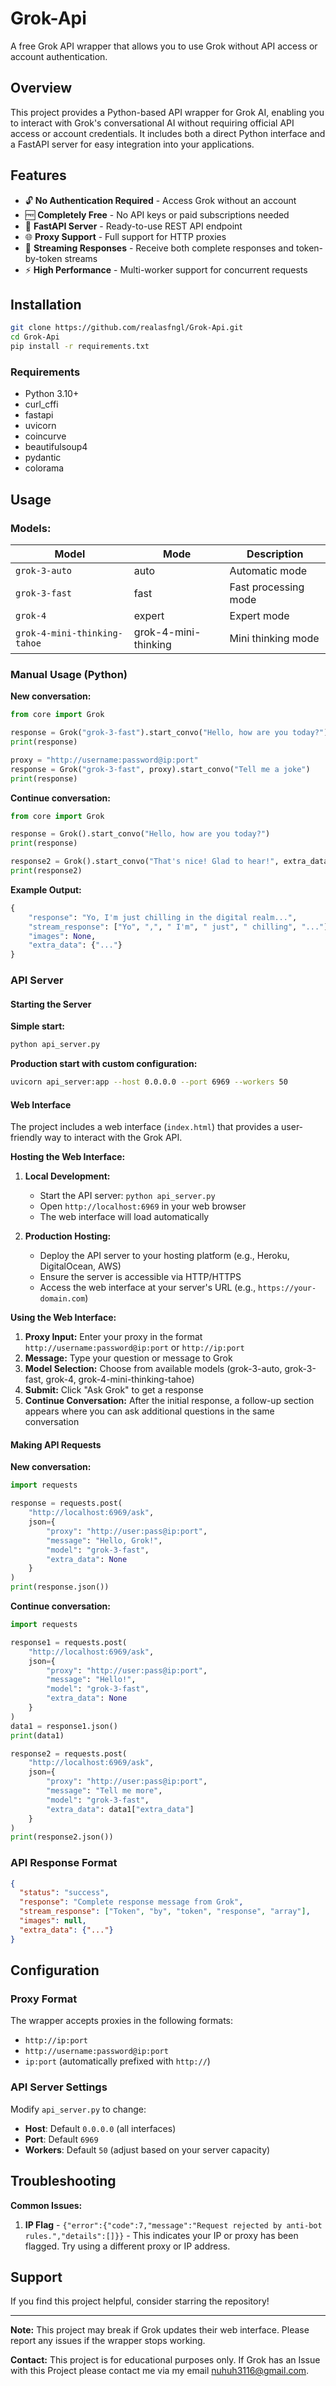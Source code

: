 # Grok-Api

A free Grok API wrapper that allows you to use Grok without API access or account authentication.

## Overview

This project provides a Python-based API wrapper for Grok AI, enabling you to interact with Grok's conversational AI without requiring official API access or account credentials. It includes both a direct Python interface and a FastAPI server for easy integration into your applications.

## Features

- 🔓 **No Authentication Required** - Access Grok without an account
- 🆓 **Completely Free** - No API keys or paid subscriptions needed
- 🚀 **FastAPI Server** - Ready-to-use REST API endpoint
- 🌐 **Proxy Support** - Full support for HTTP proxies
- 📡 **Streaming Responses** - Receive both complete responses and token-by-token streams
- ⚡ **High Performance** - Multi-worker support for concurrent requests

## Installation

```bash
git clone https://github.com/realasfngl/Grok-Api.git
cd Grok-Api
pip install -r requirements.txt
```

### Requirements

- Python 3.10+
- curl_cffi
- fastapi
- uvicorn
- coincurve
- beautifulsoup4
- pydantic
- colorama

## Usage

### Models:

| Model | Mode | Description |
|-------|------|-------------|
| `grok-3-auto` | auto | Automatic mode |
| `grok-3-fast` | fast | Fast processing mode |
| `grok-4` | expert | Expert mode |
| `grok-4-mini-thinking-tahoe` | grok-4-mini-thinking | Mini thinking mode |

### Manual Usage (Python)

**New conversation:**
```python
from core import Grok

response = Grok("grok-3-fast").start_convo("Hello, how are you today?")
print(response)

proxy = "http://username:password@ip:port"
response = Grok("grok-3-fast", proxy).start_convo("Tell me a joke")
print(response)
```

**Continue conversation:**
```python
from core import Grok

response = Grok().start_convo("Hello, how are you today?")
print(response)

response2 = Grok().start_convo("That's nice! Glad to hear!", extra_data=response["extra_data"])
print(response2)
```
**Example Output:**
```python
{
    "response": "Yo, I'm just chilling in the digital realm...",
    "stream_response": ["Yo", ",", " I'm", " just", " chilling", "..."],
    "images": None,
    "extra_data": {"..."}
}
```

### API Server

#### Starting the Server

**Simple start:**
```bash
python api_server.py
```

**Production start with custom configuration:**
```bash
uvicorn api_server:app --host 0.0.0.0 --port 6969 --workers 50
```

#### Web Interface

The project includes a web interface (`index.html`) that provides a user-friendly way to interact with the Grok API.

**Hosting the Web Interface:**

1. **Local Development:**
   - Start the API server: `python api_server.py`
   - Open `http://localhost:6969` in your web browser
   - The web interface will load automatically

2. **Production Hosting:**
   - Deploy the API server to your hosting platform (e.g., Heroku, DigitalOcean, AWS)
   - Ensure the server is accessible via HTTP/HTTPS
   - Access the web interface at your server's URL (e.g., `https://your-domain.com`)

**Using the Web Interface:**

1. **Proxy Input:** Enter your proxy in the format `http://username:password@ip:port` or `http://ip:port`
2. **Message:** Type your question or message to Grok
3. **Model Selection:** Choose from available models (grok-3-auto, grok-3-fast, grok-4, grok-4-mini-thinking-tahoe)
4. **Submit:** Click "Ask Grok" to get a response
5. **Continue Conversation:** After the initial response, a follow-up section appears where you can ask additional questions in the same conversation

#### Making API Requests

**New conversation:**
```python
import requests

response = requests.post(
    "http://localhost:6969/ask",
    json={
        "proxy": "http://user:pass@ip:port",
        "message": "Hello, Grok!",
        "model": "grok-3-fast",
        "extra_data": None
    }
)
print(response.json())
```

**Continue conversation:**
```python
import requests

response1 = requests.post(
    "http://localhost:6969/ask",
    json={
        "proxy": "http://user:pass@ip:port",
        "message": "Hello!",
        "model": "grok-3-fast",
        "extra_data": None
    }
)
data1 = response1.json()
print(data1)

response2 = requests.post(
    "http://localhost:6969/ask",
    json={
        "proxy": "http://user:pass@ip:port",
        "message": "Tell me more",
        "model": "grok-3-fast",
        "extra_data": data1["extra_data"]
    }
)
print(response2.json())
```

### API Response Format

```json
{
  "status": "success",
  "response": "Complete response message from Grok",
  "stream_response": ["Token", "by", "token", "response", "array"],
  "images": null,
  "extra_data": {"..."}
}
```

## Configuration

### Proxy Format

The wrapper accepts proxies in the following formats:
- `http://ip:port`
- `http://username:password@ip:port`
- `ip:port` (automatically prefixed with `http://`)

### API Server Settings

Modify `api_server.py` to change:
- **Host**: Default `0.0.0.0` (all interfaces)
- **Port**: Default `6969`
- **Workers**: Default `50` (adjust based on your server capacity)

## Troubleshooting

**Common Issues:**

1. **IP Flag** - `{"error":{"code":7,"message":"Request rejected by anti-bot rules.","details":[]}}` - This indicates your IP or proxy has been flagged. Try using a different proxy or IP address.

## Support

If you find this project helpful, consider starring the repository!

---

**Note:** This project may break if Grok updates their web interface. Please report any issues if the wrapper stops working.

**Contact:** This project is for educational purposes only. If Grok has an Issue with this Project please contact me via my email nuhuh3116@gmail.com.
